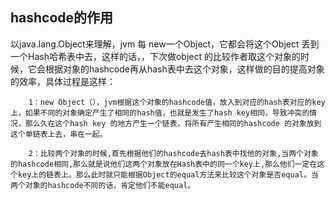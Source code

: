hashcode的作用
--------

以java.lang.Object来理解，jvm 每 new一个Object，它都会将这个Object 丢到一个Hash哈希表中去，这样的话，，下次做object 的比较作者取这个对象的时候，它会根据对象的hashcode再从hash表中去这个对象，这样做的目的提高对象的效率，具体过程是这样：

        1：new Object（），jvm根据这个对象的hashcode值，放入到对应的hash表对应的key上，如果不同的对象确定产生了相同的hash值，也就是发生了hash key相同，导致冲突的情况，那么久在这个hash key 的地方产生一个链表，将所有产生相同的hashcode 的对象放到这个单链表上去，串在一起。
        
        2：比较两个对象的时候,首先根据他们的hashcode去hash表中找他的对象,当两个对象的hashcode相同,那么就是说他们这两个对象放在Hash表中的同一个key上,那么他们一定在这个key上的链表上。那么此时就只能根据Object的equal方法来比较这个对象是否equal。当两个对象的hashcode不同的话，肯定他们不能equal。